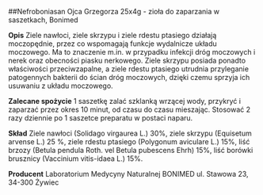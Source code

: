 ##Nefroboniasan Ojca Grzegorza 25x4g - zioła do zaparzania w saszetkach, Bonimed

**Opis** Ziele nawłoci, ziele skrzypu i ziele rdestu ptasiego działają moczopędnie, przez co wspomagają funkcje wydalnicze układu moczowego. Ma to znaczenie m.in. w przypadku infekcji dróg moczowych i nerek oraz obecności piasku nerkowego. Ziele skrzypu posiada ponadto właściwości przeciwzapalne, a ziele rdestu ptasiego utrudnia przyleganie patogennych bakterii do ścian dróg moczowych, dzięki czemu sprzyja ich usuwaniu z układu moczowego.

**Zalecane spożycie** 1 saszetkę zalać szklanką wrzącej wody, przykryć i zaparzać przez okres 10 minut, od czasu do czasu mieszając. Stosować 2 razy dziennie po 1 saszetce preparatu w postaci naparu.

**Skład** Ziele nawłoci (Solidago virgaurea L.) 30%, ziele skrzypu (Equisetum arvense L.) 25 %, ziele rdestu ptasiego (Polygonum aviculare L.) 15%, liść brzozy (Betula pendula Roth. vel Betula pubescens Ehrh) 15%,
liść borówki brusznicy (Vaccinium vitis-idaea L.) 15%.

**Producent** Laboratorium Medycyny Naturalnej BONIMED
ul. Stawowa 23, 34-300 Żywiec

